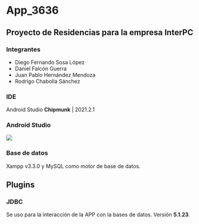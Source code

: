 # App_3636
## Proyecto de Residencias para la empresa InterPC
### Integrantes
- Diego Fernando Sosa López
- Daniel Falcón Guerra
- Juan Pablo Hernández Mendoza
- Rodrigo Chabolla Sánchez
### IDE
Android Studio **Chipmunk** | 2021.2.1
### Android Studio
![](https://i.blogs.es/68844e/androidstudioo/450_1000.jpg)
### Base de datos
Xampp v3.3.0 y MySQL como motor de base de datos.
## Plugins
### JDBC
Se uso para la interacción de la APP con la bases de datos. Versión **5.1.23**.
